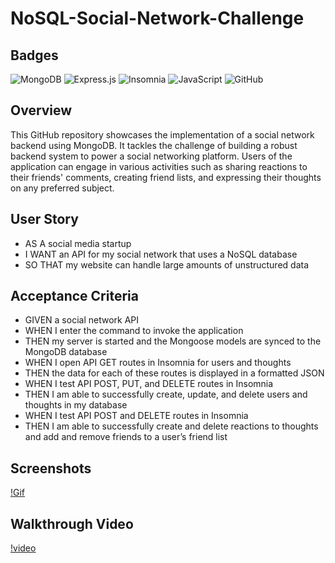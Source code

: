 # NoSQL-Social-Network-Challenge
## Badges
![MongoDB](https://img.shields.io/badge/MongoDB-%234ea94b.svg?style=for-the-badge&logo=mongodb&logoColor=white)
![Express.js](https://img.shields.io/badge/express.js-%23404d59.svg?style=for-the-badge&logo=express&logoColor=%2361DAFB)
![Insomnia](https://img.shields.io/badge/Insomnia-black?style=for-the-badge&logo=insomnia&logoColor=5849BE)
![JavaScript](https://img.shields.io/badge/javascript-%23323330.svg?style=for-the-badge&logo=javascript&logoColor=%23F7DF1E)
![GitHub](https://img.shields.io/badge/github-%23121011.svg?style=for-the-badge&logo=github&logoColor=white)

## Overview
This GitHub repository showcases the implementation of a social network backend using MongoDB. It tackles the challenge of building a robust backend system to power a social networking platform. Users of the application can engage in various activities such as sharing reactions to their friends' comments, creating friend lists, and expressing their thoughts on any preferred subject.

## User Story
+ AS A social media startup 
+ I WANT an API for my social network that uses a NoSQL database
 + SO THAT my website can handle large amounts of unstructured data

## Acceptance Criteria
+ GIVEN a social network API
+ WHEN I enter the command to invoke the application
+ THEN my server is started and the Mongoose models are synced to the MongoDB database
+ WHEN I open API GET routes in Insomnia for users and thoughts
+ THEN the data for each of these routes is displayed in a formatted JSON
+ WHEN I test API POST, PUT, and DELETE routes in Insomnia
+ THEN I am able to successfully create, update, and delete users and thoughts in my database
+ WHEN I test API POST and DELETE routes in Insomnia
+ THEN I am able to successfully create and delete reactions to thoughts and add and remove friends to a user’s friend list

## Screenshots
[!Gif](/assets/NoSQL.gif)



## Walkthrough Video
[!video](/assets/Module%2018%20NoSQL%20Challenge.mp4)